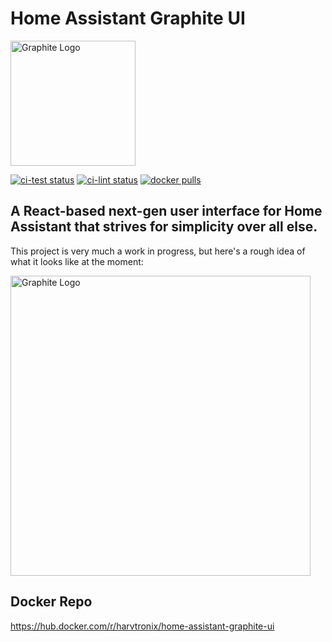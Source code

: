 # Home Assistant Graphite UI

<img
    src="https://user-images.githubusercontent.com/27390822/66890471-4eff0b80-efb4-11e9-8ea3-af56ef7c0d4a.png"
    alt="Graphite Logo"
    width="200">
    
[![ci-test status](https://github.com/Harvtronix/home-assistant-graphite-ui/workflows/ci-test/badge.svg)](https://github.com/Harvtronix/home-assistant-graphite-ui)
[![ci-lint status](https://github.com/Harvtronix/home-assistant-graphite-ui/workflows/ci-lint/badge.svg)](https://github.com/Harvtronix/home-assistant-graphite-ui)
[![docker pulls](https://img.shields.io/docker/pulls/harvtronix/home-assistant-graphite-ui?label=pulls&logo=docker&logoColor=ccccdd)](https://hub.docker.com/r/harvtronix/home-assistant-graphite-ui)

## A React-based next-gen user interface for Home Assistant that strives for simplicity over all else.

This project is very much a work in progress, but here's a rough idea of what it looks like at the
moment:

<img
    src="https://user-images.githubusercontent.com/27390822/66890527-735ae800-efb4-11e9-88a7-0b79a9a78647.jpg"
    alt="Graphite Logo"
    width="480">

## Docker Repo
https://hub.docker.com/r/harvtronix/home-assistant-graphite-ui
